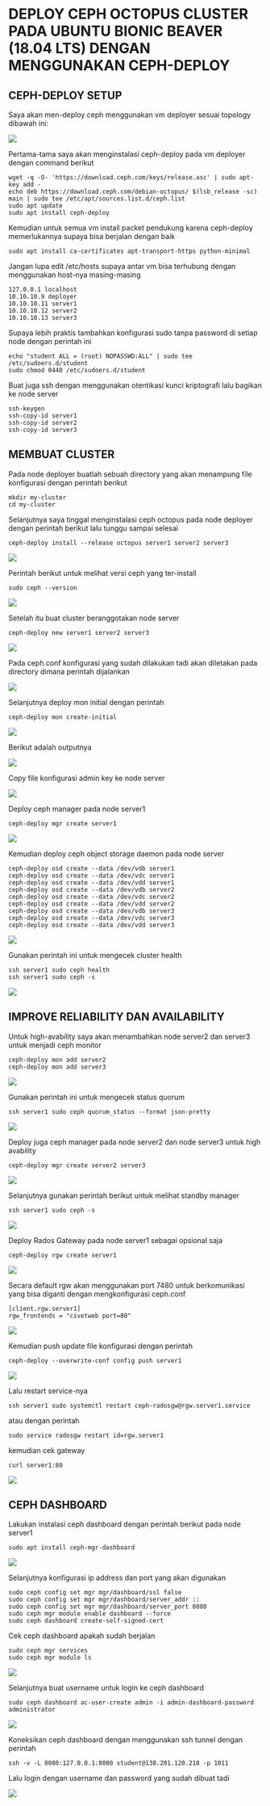 # DEPLOY CEPH OCTOPUS CLUSTER PADA UBUNTU BIONIC BEAVER (18.04 LTS) DENGAN MENGGUNAKAN CEPH-DEPLOY

## CEPH-DEPLOY SETUP

Saya akan men-deploy ceph menggunakan vm deployer sesuai topology dibawah ini:

![](https://github.com/jhodysetiawansekardono/ceph-cluster-octpus/blob/c7b5242bd29d78fee52510cc7e58686553e65d35/resources/topology.jpg)


Pertama-tama saya akan menginstalasi ceph-deploy pada vm deployer dengan command berikut

```
wget -q -O- 'https://download.ceph.com/keys/release.asc' | sudo apt-key add -
echo deb https://download.ceph.com/debian-octopus/ $(lsb_release -sc) main | sudo tee /etc/apt/sources.list.d/ceph.list
sudo apt update
sudo apt install ceph-deploy
```
Kemudian untuk semua vm install packet pendukung karena ceph-deploy memerlukannya supaya bisa berjalan dengan baik

```
sudo apt install ca-certificates apt-transport-https python-minimal
```

Jangan lupa edit /etc/hosts supaya antar vm bisa terhubung dengan menggunakan host-nya masing-masing

```
127.0.0.1 localhost
10.10.10.9 deployer
10.10.10.11 server1
10.10.10.12 server2
10.10.10.13 server3
```

Supaya lebih praktis tambahkan konfigurasi sudo tanpa password di setiap node dengan perintah ini

```
echo "student ALL = (root) NOPASSWD:ALL" | sudo tee /etc/sudoers.d/student
sudo chmod 0440 /etc/sudoers.d/student
```

Buat juga ssh dengan menggunakan otentikasi kunci kriptografi lalu bagikan ke node server

```
ssh-keygen
ssh-copy-id server1
ssh-copy-id server2
ssh-copy-id server3
```

## MEMBUAT CLUSTER

Pada node deployer buatlah sebuah directory yang akan menampung file konfigurasi dengan perintah berikut

```
mkdir my-cluster
cd my-cluster
```

Selanjutnya saya tinggal menginstalasi ceph octopus pada node deployer dengan perintah berikut lalu tunggu sampai selesai

```
ceph-deploy install --release octopus server1 server2 server3
```

![](https://github.com/jhodysetiawansekardono/ceph-cluster-octpus/blob/5068d37c87820416ce70ae5ca39f17f64c00ede5/screenshots/08.png)


Perintah berikut untuk melihat versi ceph yang ter-install

```
sudo ceph --version
```

![](https://github.com/jhodysetiawansekardono/ceph-cluster-octpus/blob/5068d37c87820416ce70ae5ca39f17f64c00ede5/screenshots/09.png)


Setelah itu buat cluster beranggotakan node server

```
ceph-deploy new server1 server2 server3
```

![](https://github.com/jhodysetiawansekardono/ceph-cluster-octpus/blob/5068d37c87820416ce70ae5ca39f17f64c00ede5/screenshots/10.png)


Pada ceph.conf konfigurasi yang sudah dilakukan tadi akan diletakan pada directory dimana perintah dijalankan


![](https://github.com/jhodysetiawansekardono/ceph-cluster-octpus/blob/5068d37c87820416ce70ae5ca39f17f64c00ede5/screenshots/11.png)

Selanjutnya deploy mon initial dengan perintah

```
ceph-deploy mon create-initial
```

![](https://github.com/jhodysetiawansekardono/ceph-cluster-octpus/blob/5068d37c87820416ce70ae5ca39f17f64c00ede5/screenshots/12.png)


Berikut adalah outputnya

![](https://github.com/jhodysetiawansekardono/ceph-cluster-octpus/blob/5068d37c87820416ce70ae5ca39f17f64c00ede5/screenshots/13.png)


Copy file konfigurasi admin key ke node server

![](https://github.com/jhodysetiawansekardono/ceph-cluster-octpus/blob/5068d37c87820416ce70ae5ca39f17f64c00ede5/screenshots/14.png)


Deploy ceph manager pada node server1

```
ceph-deploy mgr create server1
```

![](https://github.com/jhodysetiawansekardono/ceph-cluster-octpus/blob/5068d37c87820416ce70ae5ca39f17f64c00ede5/screenshots/15.png)


Kemudian deploy ceph object storage daemon pada node server

```
ceph-deploy osd create --data /dev/vdb server1
ceph-deploy osd create --data /dev/vdc server1
ceph-deploy osd create --data /dev/vdd server1
ceph-deploy osd create --data /dev/vdb server2
ceph-deploy osd create --data /dev/vdc server2
ceph-deploy osd create --data /dev/vdd server2
ceph-deploy osd create --data /dev/vdb server3
ceph-deploy osd create --data /dev/vdc server3
ceph-deploy osd create --data /dev/vdd server3
```

![](https://github.com/jhodysetiawansekardono/ceph-cluster-octpus/blob/5068d37c87820416ce70ae5ca39f17f64c00ede5/screenshots/16.png)


Gunakan perintah ini untuk mengecek cluster health

```
ssh server1 sudo ceph health
ssh server1 sudo ceph -s
```

![](https://github.com/jhodysetiawansekardono/ceph-cluster-octpus/blob/5068d37c87820416ce70ae5ca39f17f64c00ede5/screenshots/17.png)


## IMPROVE RELIABILITY DAN AVAILABILITY

Untuk high-avability saya akan menambahkan node server2 dan server3 untuk menjadi ceph monitor

```
ceph-deploy mon add server2
ceph-deploy mon add server3
```

![](https://github.com/jhodysetiawansekardono/ceph-cluster-octpus/blob/5068d37c87820416ce70ae5ca39f17f64c00ede5/screenshots/18.png)


Gunakan perintah ini untuk mengecek status quorum

```
ssh server1 sudo ceph quorum_status --format json-pretty
```

![](https://github.com/jhodysetiawansekardono/ceph-cluster-octpus/blob/5068d37c87820416ce70ae5ca39f17f64c00ede5/screenshots/19.png)


Deploy juga ceph manager pada node server2 dan node server3 untuk high avability

```
ceph-deploy mgr create server2 server3
```

![](https://github.com/jhodysetiawansekardono/ceph-cluster-octpus/blob/5068d37c87820416ce70ae5ca39f17f64c00ede5/screenshots/20.png)


Selanjutnya gunakan perintah berikut untuk melihat standby manager

```
ssh server1 sudo ceph -s
```

![](https://github.com/jhodysetiawansekardono/ceph-cluster-octpus/blob/5068d37c87820416ce70ae5ca39f17f64c00ede5/screenshots/21.png)


Deploy Rados Gateway pada node server1 sebagai opsional saja

```
ceph-deploy rgw create server1
```

![](https://github.com/jhodysetiawansekardono/ceph-cluster-octpus/blob/5068d37c87820416ce70ae5ca39f17f64c00ede5/screenshots/22.png)


Secara default rgw akan menggunakan port 7480 untuk berkomunikasi yang bisa diganti dengan mengkonfigurasi ceph.conf

```
[client.rgw.server1]
rgw_frontends = "civetweb port=80"
```

![](https://github.com/jhodysetiawansekardono/ceph-cluster-octpus/blob/5068d37c87820416ce70ae5ca39f17f64c00ede5/screenshots/23.png)


Kemudian push update file konfigurasi dengan perintah

```
ceph-deploy --overwrite-conf config push server1
```

![](https://github.com/jhodysetiawansekardono/ceph-cluster-octpus/blob/5068d37c87820416ce70ae5ca39f17f64c00ede5/screenshots/24.png)


Lalu restart service-nya

```
ssh server1 sudo systemctl restart ceph-radosgw@rgw.server1.service
```

atau dengan perintah

```
sudo service radosgw restart id=rgw.server1
```
kemudian cek gateway

```
curl server1:80
```

![](https://github.com/jhodysetiawansekardono/ceph-cluster-octpus/blob/5068d37c87820416ce70ae5ca39f17f64c00ede5/screenshots/25.png)


## CEPH DASHBOARD

Lakukan instalasi ceph dashboard dengan perintah berikut pada node server1

```
sudo apt install ceph-mgr-dashboard
```

![](https://github.com/jhodysetiawansekardono/ceph-cluster-octpus/blob/5068d37c87820416ce70ae5ca39f17f64c00ede5/screenshots/26.png)


Selanjutnya konfigurasi ip address dan port yang akan digunakan

```
sudo ceph config set mgr mgr/dashboard/ssl false
sudo ceph config set mgr mgr/dashboard/server_addr ::
sudo ceph config set mgr mgr/dashboard/server_port 8080
sudo ceph mgr module enable dashboard --force
sudo ceph dashboard create-self-signed-cert
```

Cek ceph dashboard apakah sudah berjalan

```
sudo ceph mgr services
sudo ceph mgr module ls
```

![](https://github.com/jhodysetiawansekardono/ceph-cluster-octpus/blob/5068d37c87820416ce70ae5ca39f17f64c00ede5/screenshots/27.png)


Selanjutnya buat username untuk login ke ceph dashboard

```
sudo ceph dashboard ac-user-create admin -i admin-dashboard-password administrator
```

![](https://github.com/jhodysetiawansekardono/ceph-cluster-octpus/blob/5068d37c87820416ce70ae5ca39f17f64c00ede5/screenshots/28.png)


Koneksikan ceph dashboard dengan menggunakan ssh tunnel dengan perintah

```
ssh -v -L 8080:127.0.0.1:8080 student@138.201.120.218 -p 1011
```

Lalu login dengan username dan password yang sudah dibuat tadi

![](https://github.com/jhodysetiawansekardono/ceph-cluster-octpus/blob/5068d37c87820416ce70ae5ca39f17f64c00ede5/screenshots/29.png)
